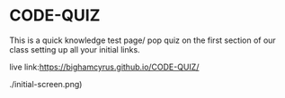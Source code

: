 # CODE-QUIZ


This is a quick knowledge test page/ pop quiz on the first section of our class setting up all your initial links. 


live link:https://bighamcyrus.github.io/CODE-QUIZ/

![]()./initial-screen.png)